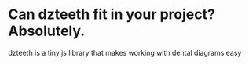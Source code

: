 # Can dzteeth fit in your project? Absolutely. 
dzteeth is a tiny js library that makes working with dental diagrams easy
